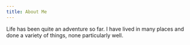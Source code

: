 ```yaml
---
title: About Me
---
```

Life has been quite an adventure so far. I have lived in many places and done a variety of things, none particularly well. 

